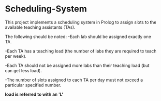 # Scheduling-System
This project implements a scheduling system in Prolog to assign slots to the available teaching assistants (TAs). 

The following should be noted:
-Each lab should be assigned exactly one TA.

-Each TA has a teaching load (the number of labs they are required to teach per
week).

-Each TA should not be assigned more labs than their teaching load (but can get
less load).

-The number of slots assigned to each TA per day must not exceed a particular
specified number.

**load is referred to with an 'L'**
